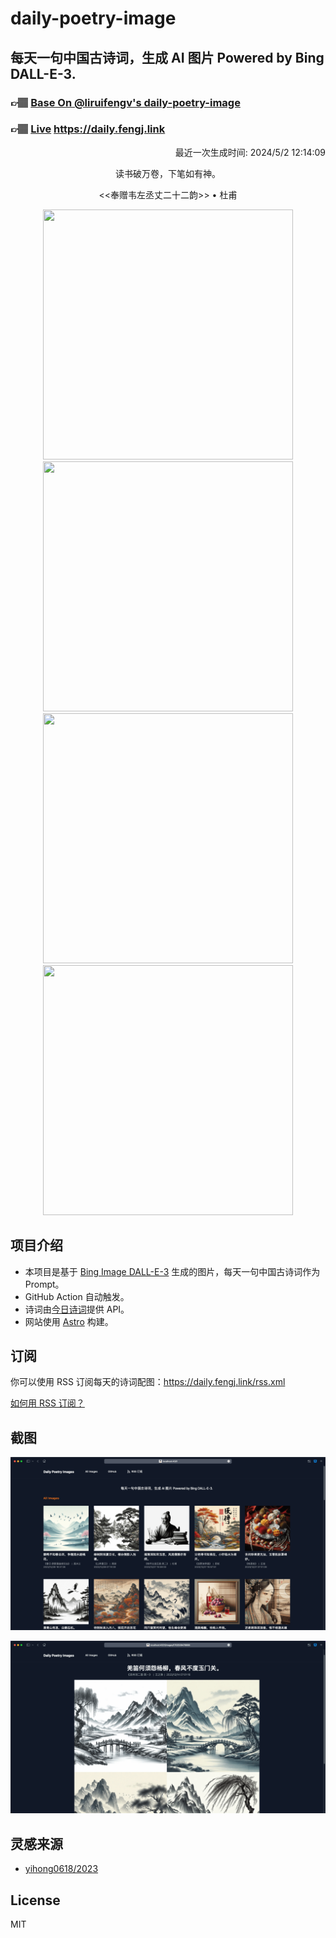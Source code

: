 
# daily-poetry-image

## 每天一句中国古诗词，生成 AI 图片 Powered by Bing DALL-E-3.

### 👉🏽 [Base On @liruifengv's daily-poetry-image](https://github.com/liruifengv/daily-poetry-image)

### 👉🏽 [Live](https://daily.fengj.link) https://daily.fengj.link

<p align="right">
  最近一次生成时间: 2024/5/2 12:14:09
</p>
<p align="center">
读书破万卷，下笔如有神。
</p>
<p align="center">
<<奉赠韦左丞丈二十二韵>> • 杜甫
</p>
<p align="center">
<img src="https://tse3.mm.bing.net/th/id/OIG3.AiOtP_X5oEbKJouauJuq" height="400" width="400" />
<img src="https://tse1.mm.bing.net/th/id/OIG3.DiDOs1UTovab8gPMDowU" height="400" width="400" />
<img src="https://tse4.mm.bing.net/th/id/OIG3.UEb0w0BFv_JOAZXGoEdz" height="400" width="400" />
<img src="https://tse4.mm.bing.net/th/id/OIG3.Ht2odUyyT4eBdBeVUk9F" height="400" width="400" />
</p>

## 项目介绍

-   本项目是基于 [Bing Image DALL-E-3](https://www.bing.com/images/create) 生成的图片，每天一句中国古诗词作为 Prompt。
-   GitHub Action 自动触发。
-   诗词由[今日诗词](https://www.jinrishici.com/)提供 API。
-   网站使用 [Astro](https://astro.build) 构建。

## 订阅

你可以使用 RSS 订阅每天的诗词配图：https://daily.fengj.link/rss.xml

[如何用 RSS 订阅？](https://zhuanlan.zhihu.com/p/55026716)

## 截图

![图片列表](./screenshots/Snipaste_2023-12-28_21-00-26.png)

![图片详情](./screenshots/Snipaste_2023-12-28_21-00-53.png)

## 灵感来源

-   [yihong0618/2023](https://github.com/yihong0618/2023)

## License

MIT
